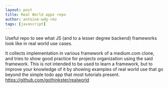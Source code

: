 ```yaml
---
layout: post
title: Real World apps repo
author: antoine-wdg-rmz
tags: [javascript]
---
```


Useful repo to see what JS (and to a lesser degree backend) frameworks look like in real world use cases.

It collects implementation in various framework of a medium.com clone, and tries to show good practice for projects organization using the said framework. This is not intended to be used to learn a framework, but to improve your knowledge of it by showing examples of real world use that go beyond the simple todo app that most tutorials present.
https://github.com/gothinkster/realworld

